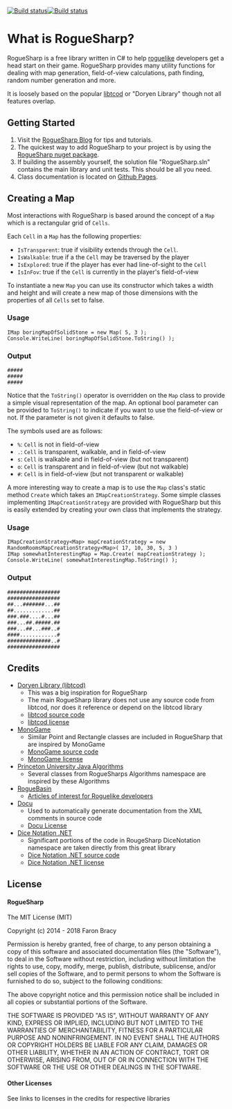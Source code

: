 [![Build status](https://dreamersdesign.visualstudio.com/RogueSharp/_apis/build/status/RogueSharp%20Continuous)](https://dreamersdesign.visualstudio.com/RogueSharp/_build/latest?definitionId=1)[![Build status](https://ci.appveyor.com/api/projects/status/mx09mla59wsgrkkj?svg=true)](https://ci.appveyor.com/project/FaronBracy/roguesharp-20n28)

# What is RogueSharp? #
RogueSharp is a free library written in C# to help [roguelike](http://en.wikipedia.org/wiki/Roguelike "roguelike") developers get a head start on their game. RogueSharp provides many utility functions for dealing with map generation, field-of-view calculations, path finding, random number generation and more.

It is loosely based on the popular [libtcod](http://doryen.eptalys.net/libtcod/ "libtcod") or "Doryen Library" though not all features overlap.

## Getting Started ##
1. Visit the [RogueSharp Blog](http://roguesharp.wordpress.com/ "RogueSharp Blog") for tips and tutorials.
2. The quickest way to add RogueSharp to your project is by using the [RogueSharp nuget package](https://www.nuget.org/packages/RogueSharp "RogueSharp nuget package"). 
2. If building the assembly yourself, the solution file "RogueSharp.sln" contains the main library and unit tests. This should be all you need.
3. Class documentation is located on [Github Pages](https://faronbracy.github.io/RogueSharp "RogueSharp class documentation").


## Creating a Map ##
Most interactions with RogueSharp is based around the concept of a `Map` which is a rectangular grid of `Cells`. 

Each `Cell` in a `Map` has the following properties:

- `IsTransparent`: true if visibility extends through the `Cell`.
- `IsWalkable`: true if a the `Cell` may be traversed by the player
- `IsExplored`: true if the player has ever had line-of-sight to the `Cell`
- `IsInFov`: true if the `Cell` is currently in the player's field-of-view

To instantiate a new `Map` you can use its constructor which takes a width and height and will create a new map of those dimensions with the properties of all `Cells` set to false.
    
### Usage ###

	IMap boringMapOfSolidStone = new Map( 5, 3 );
	Console.WriteLine( boringMapOfSolidStone.ToString() );

### Output ###

	#####
	#####
	#####

Notice that the `ToString()` operator is overridden on the `Map` class to provide a simple visual representation of the map. An optional bool parameter can be provided to `ToString()` to indicate if you want to use the field-of-view or not. If the parameter is not given it defaults to false. 

The symbols used are as follows:

- `%`: `Cell` is not in field-of-view
- `.`: `Cell` is transparent, walkable, and in field-of-view
- `s`: `Cell` is walkable and in field-of-view (but not transparent)
- `o`: `Cell` is transparent and in field-of-view (but not walkable)
- `#`: `Cell` is in field-of-view (but not transparent or walkable)

A more interesting way to create a map is to use the `Map` class's static method `Create` which takes an `IMapCreationStrategy`. Some simple classes implementing `IMapCreationStrategy` are provided with RogueSharp but this is easily extended by creating your own class that implements the strategy.

### Usage ###

	IMapCreationStrategy<Map> mapCreationStrategy = new RandomRoomsMapCreationStrategy<Map>( 17, 10, 30, 5, 3 )
	IMap somewhatInterestingMap = Map.Create( mapCreationStrategy );
	Console.WriteLine( somewhatInterestingMap.ToString() );

### Output ###

	#################
	#################
	##...#######...##
	##.............##
	###.###....#...##
	###...##.#####.##
	###...##...###..#
	####............#
	##############..#
	#################

## Credits ##

- [Doryen Library (libtcod)](http://doryen.eptalys.net/libtcod/ "libtcod")
	- This was a big inspiration for RogueSharp
	- The main RogueSharp library does not use any source code from libtcod, nor does it reference or depend on the libtcod library
	- [libtcod source code](https://bitbucket.org/jice/libtcod/src "libtcod source code")
	- [libtcod license](https://bitbucket.org/jice/libtcod/src/969e7cfdf44c2a8734957306b456ae0eb29ac8c4/LIBTCOD-LICENSE.txt?at=default "libtcod license")
- [MonoGame](http://www.monogame.net/ "MonoGame")
	- Similar Point and Rectangle classes are included in RogueSharp that are inspired by MonoGame
	- [MonoGame source code](https://github.com/mono/MonoGame "MonoGame")
	- [MonoGame license](https://github.com/mono/MonoGame/blob/develop/LICENSE.txt "MonoGame license")
- [Princeton University Java Algorithms](http://algs4.cs.princeton.edu/code/ "Java Algorithms - Princeton University")
	- Several classes from RogueSharps Algorithms namespace are inspired by these Algorithms
- [RogueBasin](http://www.roguebasin.com/ "RogueBasin")
	- [Articles of interest for Roguelike developers](http://www.roguebasin.com/index.php?title=Articles "Roguelike developer articles")
- [Docu](https://github.com/jagregory/docu "Sandcastle Help File Builder")
	- Used to automatically generate documentation from the XML comments in source code
	- [Docu License](https://github.com/jagregory/docu/blob/master/LICENSE.txt "Docu license")
- [Dice Notation .NET](https://dicenotation.codeplex.com "Dice Notation .NET")
	- Significant portions of the code in RougeSharp DiceNotation namespace are taken directly from this great library
	- [Dice Notation .NET source code](https://dicenotation.codeplex.com/SourceControl/latest "Dice Notation .NET source code")
	- [Dice Notation .NET license](https://dicenotation.codeplex.com/license "Dice Notation .NET license")

## License ##

#### RogueSharp ####

The MIT License (MIT)

Copyright (c) 2014 - 2018 Faron Bracy

Permission is hereby granted, free of charge, to any person obtaining a copy
of this software and associated documentation files (the "Software"), to deal
in the Software without restriction, including without limitation the rights
to use, copy, modify, merge, publish, distribute, sublicense, and/or sell
copies of the Software, and to permit persons to whom the Software is
furnished to do so, subject to the following conditions:

The above copyright notice and this permission notice shall be included in all
copies or substantial portions of the Software.

THE SOFTWARE IS PROVIDED "AS IS", WITHOUT WARRANTY OF ANY KIND, EXPRESS OR
IMPLIED, INCLUDING BUT NOT LIMITED TO THE WARRANTIES OF MERCHANTABILITY,
FITNESS FOR A PARTICULAR PURPOSE AND NONINFRINGEMENT. IN NO EVENT SHALL THE
AUTHORS OR COPYRIGHT HOLDERS BE LIABLE FOR ANY CLAIM, DAMAGES OR OTHER
LIABILITY, WHETHER IN AN ACTION OF CONTRACT, TORT OR OTHERWISE, ARISING FROM,
OUT OF OR IN CONNECTION WITH THE SOFTWARE OR THE USE OR OTHER DEALINGS IN THE
SOFTWARE.

#### Other Licenses ####

See links to licenses in the credits for respective libraries